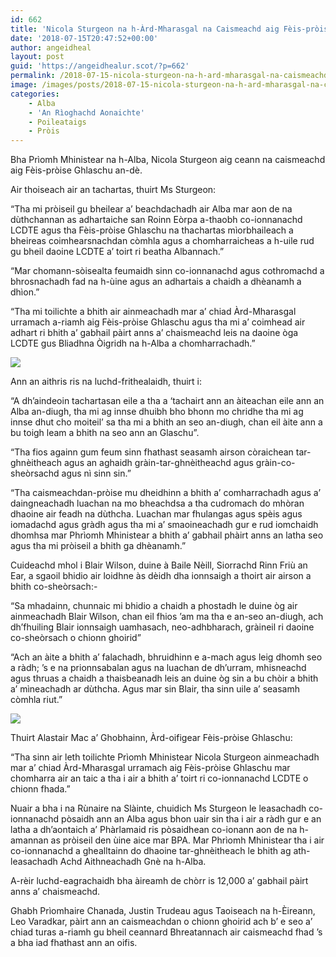 ```yaml
---
id: 662
title: 'Nicola Sturgeon na h-Àrd-Mharasgal na Caismeachd aig Fèis-pròise Ghlaschu'
date: '2018-07-15T20:47:52+00:00'
author: angeidheal
layout: post
guid: 'https://angeidhealur.scot/?p=662'
permalink: /2018-07-15-nicola-sturgeon-na-h-ard-mharasgal-na-caismeachd-aig-feis-proise-ghlaschu/
image: /images/posts/2018-07-15-nicola-sturgeon-na-h-ard-mharasgal-na-caismeachd-aig-feis-proise-ghlaschu.webp
categories:
    - Alba
    - 'An Rìoghachd Aonaichte'
    - Poileataigs
    - Pròis
---
```


Bha Prìomh Mhinistear na h-Alba, Nicola Sturgeon aig ceann na caismeachd aig Fèis-pròise Ghlaschu an-dè.

Air thoiseach air an tachartas, thuirt Ms Sturgeon:

“Tha mi pròiseil gu bheilear a’ beachdachadh air Alba mar aon de na dùthchannan as adhartaiche san Roinn Eòrpa a-thaobh co-ionnanachd LCDTE agus tha Fèis-pròise Ghlaschu na thachartas mìorbhaileach a bheireas coimhearsnachdan còmhla agus a chomharraicheas a h-uile rud gu bheil daoine LCDTE a’ toirt ri beatha Albannach.”

“Mar chomann-sòisealta feumaidh sinn co-ionnanachd agus cothromachd a bhrosnachadh fad na h-ùine agus an adhartais a chaidh a dhèanamh a dhìon.”

“Tha mi toilichte a bhith air ainmeachadh mar a’ chiad Àrd-Mharasgal urramach a-riamh aig Fèis-pròise Ghlaschu agus tha mi a’ coimhead air adhart ri bhith a’ gabhail pàirt anns a’ chaismeachd leis na daoine òga LCDTE gus Bliadhna Òigridh na h-Alba a chomharrachadh.”

![](/wp-content/uploads/2022/12/2018-07-15-nicola-sturgeon-na-h-ard-mharasgal-na-caismeachd-aig-feis-proise-ghlaschu-02.webp)

Ann an aithris ris na luchd-frithealaidh, thuirt i:

“A dh’aindeoin tachartasan eile a tha a ‘tachairt ann an àiteachan eile ann an Alba an-diugh, tha mi ag innse dhuibh bho bhonn mo chridhe tha mi ag innse dhut cho moiteil’ sa tha mi a bhith an seo an-diugh, chan eil àite ann a bu toigh leam a bhith na seo ann an Glaschu”.

“Tha fios againn gum feum sinn fhathast seasamh airson còraichean tar-ghnèitheach agus an aghaidh gràin-tar-ghnèitheachd agus gràin-co-sheòrsachd agus nì sinn sin.”

“Tha caismeachdan-pròise mu dheidhinn a bhith a’ comharrachadh agus a’ daingneachadh luachan na mo bheachdsa a tha cudromach do mhòran dhaoine air feadh na dùthcha. Luachan mar fhulangas agus spèis agus iomadachd agus gràdh agus tha mi a’ smaoineachadh gur e rud iomchaidh dhomhsa mar Phrìomh Mhinistear a bhith a’ gabhail phàirt anns an latha seo agus tha mi pròiseil a bhith ga dhèanamh.”

Cuideachd mhol i Blair Wilson, duine à Baile Nèill, Siorrachd Rinn Friù an Ear, a sgaoil bhidio air loidhne às dèidh dha ionnsaigh a thoirt air airson a bhith co-sheòrsach:-

“Sa mhadainn, chunnaic mi bhidio a chaidh a phostadh le duine òg air ainmeachadh Blair Wilson, chan eil fhios ’am ma tha e an-seo an-diugh, ach dh’fhuiling Blair ionnsaigh uamhasach, neo-adhbharach, gràineil ri daoine co-sheòrsach o chionn ghoirid”

“Ach an àite a bhith a’ falachadh, bhruidhinn e a-mach agus leig dhomh seo a ràdh; ’s e na prionnsabalan agus na luachan de dh’urram, mhisneachd agus thruas a chaidh a thaisbeanadh leis an duine òg sin a bu chòir a bhith a’ mìneachadh ar dùthcha. Agus mar sin Blair, tha sinn uile a’ seasamh còmhla riut.”

![](/wp-content/uploads/2022/12/2018-07-15-nicola-sturgeon-na-h-ard-mharasgal-na-caismeachd-aig-feis-proise-ghlaschu-03.webp)

Thuirt Alastair Mac a’ Ghobhainn, Àrd-oifigear Fèis-pròise Ghlaschu:

“Tha sinn air leth toilichte Prìomh Mhinistear Nicola Sturgeon ainmeachadh mar a’ chiad Àrd-Mharasgal urramach aig Fèis-pròise Ghlaschu mar chomharra air an taic a tha i air a bhith a’ toirt ri co-ionnanachd LCDTE o chionn fhada.”

Nuair a bha i na Rùnaire na Slàinte, chuidich Ms Sturgeon le leasachadh co-ionnanachd pòsaidh ann an Alba agus bhon uair sin tha i air a ràdh gur e an latha a dh’aontaich a’ Phàrlamaid ris pòsaidhean co-ionann aon de na h-amannan as pròiseil den ùine aice mar BPA. Mar Phrìomh Mhinistear tha i air co-ionnanachd a ghealltainn do dhaoine tar-ghnèitheach le bhith ag ath-leasachadh Achd Aithneachadh Gnè na h-Alba.

A-rèir luchd-eagrachaidh bha àireamh de chòrr is 12,000 a’ gabhail pàirt anns a’ chaismeachd.

Ghabh Prìomhaire Chanada, Justin Trudeau agus Taoiseach na h-Èireann, Leo Varadkar, pàirt ann an caismeachdan o chionn ghoirid ach b’ e seo a’ chiad turas a-riamh gu bheil ceannard Bhreatannach air caismeachd fhad ’s a bha iad fhathast ann an oifis.
